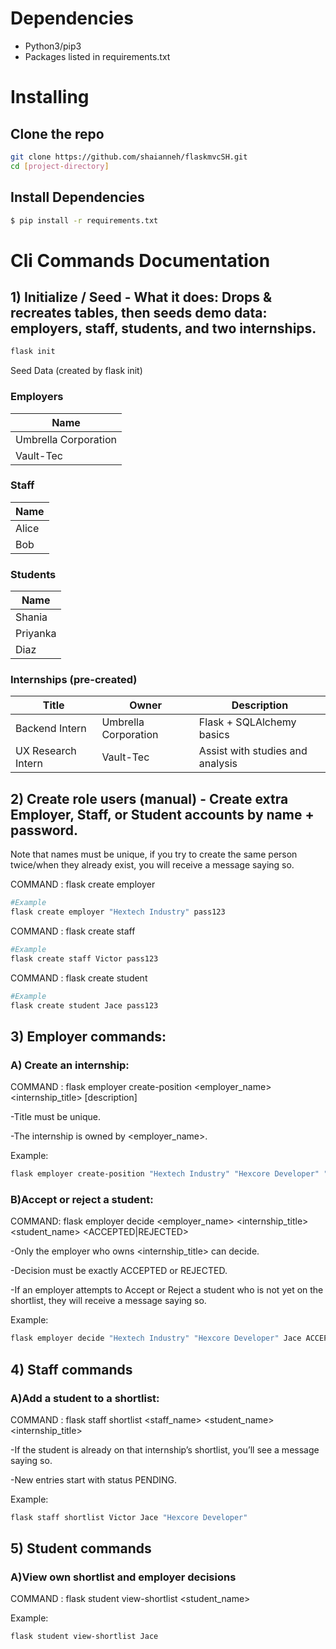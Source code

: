 
# Dependencies
* Python3/pip3
* Packages listed in requirements.txt

# Installing 

## Clone the repo

```bash
git clone https://github.com/shaianneh/flaskmvcSH.git
cd [project-directory]
```
## Install Dependencies

```bash
$ pip install -r requirements.txt
```

# Cli Commands Documentation 

## 1) Initialize / Seed - What it does: Drops & recreates tables, then seeds demo data: employers, staff, students, and two internships.

```bash
flask init
```
Seed Data (created by flask init)

### Employers
| Name |
|------|
| Umbrella Corporation |
| Vault-Tec |

### Staff
| Name |
|------|
| Alice |
| Bob |

### Students
| Name |
|------|
| Shania |
| Priyanka |
| Diaz |

### Internships (pre-created)
| Title              | Owner                 | Description                     |
|--------------------|-----------------------|---------------------------------|
| Backend Intern     | Umbrella Corporation  | Flask + SQLAlchemy basics       |
| UX Research Intern | Vault-Tec             | Assist with studies and analysis |

## 2) Create role users (manual) - Create extra Employer, Staff, or Student accounts by name + password.

Note that names must be unique, if you try to create the same person twice/when they already exist, you will receive a message saying so. 

COMMAND : flask create employer <name> <password> 
 
```bash
#Example
flask create employer "Hextech Industry" pass123
```

COMMAND : flask create staff <name> <password>

```bash
#Example
flask create staff Victor pass123
```

COMMAND : flask create student <name> <password>

```bash
#Example
flask create student Jace pass123
```
 
## 3) Employer commands: 

### A) Create an internship: 

COMMAND : flask employer create-position <employer_name> <internship_title> [description]
    
-Title must be unique.

-The internship is owned by <employer_name>.

Example:

```bash
flask employer create-position "Hextech Industry" "Hexcore Developer" "Hex-Crystal Analysis"
```

### B)Accept or reject a student:

COMMAND: flask employer decide <employer_name> <internship_title> <student_name> <ACCEPTED|REJECTED>

-Only the employer who owns <internship_title> can decide.

-Decision must be exactly ACCEPTED or REJECTED.

-If an employer attempts to Accept or Reject a student who is not yet on the shortlist, they will receive a message saying so. 

Example:

```bash
flask employer decide "Hextech Industry" "Hexcore Developer" Jace ACCEPTED
```

## 4) Staff commands

### A)Add a student to a shortlist:

COMMAND : flask staff shortlist <staff_name> <student_name> <internship_title>
    
-If the student is already on that internship’s shortlist, you’ll see a message saying so.

-New entries start with status PENDING.

Example:

```bash
flask staff shortlist Victor Jace "Hexcore Developer"
```

## 5) Student commands

### A)View own shortlist and employer decisions

COMMAND : flask student view-shortlist <student_name>
    
Example:

```bash
flask student view-shortlist Jace
```

